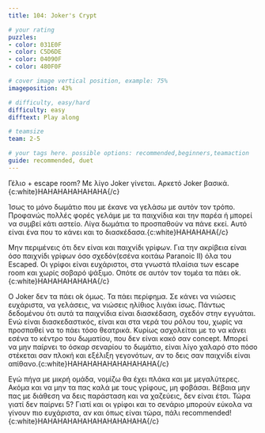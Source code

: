 ```yaml
---
title: 104: Joker's Crypt

# your rating
puzzles:
- color: 031E0F
- color: C5D6DE
- color: 04090F
- color: 480F0F

# cover image vertical position, example: 75%
imageposition: 43%

# difficulty, easy/hard
difficulty: easy
difftext: Play along

# teamsize
team: 2-5

# your tags here. possible options: recommended,beginners,teamaction
guide: recommended, duet
---
```


Γέλιο + escape room? Με λίγο Joker γίνεται. Αρκετό Joker βασικά.{c:white}HAHAHAHAHAHAHA{/c}

Ίσως το μόνο δωμάτιο που με έκανε να γελάσω με αυτόν τον τρόπο. Προφανώς πολλές φορές γελάμε με τα παιχνίδια και την παρέα ή μπορεί να συμβεί κάτι αστείο. Λίγα δωμάτια το προσπαθούν να πάνε εκεί.
Αυτό είναι ένα που το κάνει και το διασκέδασα.{c:white}HAHAHAHA{/c}

Μην περιμένεις ότι δεν είναι και παιχνίδι γρίφων. Για την ακρίβεια είναι όσο παιχνίδι γρίφων όσο σχεδόν(εσένα κοιτάω Paranoic II) όλα του Escaped. Οι γρίφοι είναι ευχάριστοι, στα γνωστά πλαίσια των escape room και χωρίς σοβαρό
ψάξιμο. Οπότε σε αυτόν τον τομέα τα πάει ok.{c:white}HAHAHAHAHAHA{/c}

Ο Joker δεν τα πάει ok όμως. Τα πάει περίφημα. Σε κάνει να νιώσεις ευχάριστα, να γελάσεις, να νιώσεις ηλίθιος λιγάκι ίσως. Πάντως δεδομένου ότι αυτά τα παιχνίδια είναι διασκέδαση, σχεδόν στην εγγυάται. Ενώ είναι διασκεδαστικός,
είναι και στα νερά του ρόλου του, χωρίς να προσπαθεί να το πάει τόσο θεατρικά. Κυρίως ασχολείται με το να κάνει εσένα το κέντρο του δωματίου, που δεν είναι κακό σαν concept. Μπορεί να μην παίρνει το όσκαρ σεναρίου το δωμάτιο,
είναι λίγο χαλαρό στο πόσο στέκεται σαν πλοκή και εξέλιξη γεγονότων, αν το δεις σαν παιχνίδι είναι απίθανο.{c:white}HAHAHAHAHAHAHAHAHA{/c}

Εγώ πήγα με μικρή ομάδα, νομίζω θα έχει πλάκα και με μεγαλύτερες. Ακόμα και να μην τα πας καλά με τους γρίφους, μη φοβάσαι. Βέβαια μην πας με διάθεση να δεις παράσταση και να χαζεύεις, δεν είναι έτσι. Τώρα γιατί δεν παίρνει 5?
Γιατί και οι γρίφοι και το σενάριο μπορούν εύκολα να γίνουν πιο ευχάριστα, αν και όπως είναι τώρα, πάλι recommended!{c:white}HAHAHAHAHAHAHAHAHAHAHA{/c}
